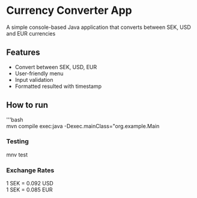 # Currency Converter App

A simple console-based Java application that converts between SEK, USD and EUR currencies
## Features
- Convert between SEK, USD, EUR
- User-friendly menu
- Input validation
- Formatted resulted with timestamp
## How to run
'''bash <br>
mvn compile exec:java -Dexec.mainClass="org.example.Main


### Testing
mnv test

### Exchange Rates
1 SEK = 0.092 USD <br>
1 SEK = 0.085 EUR